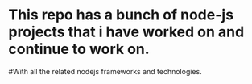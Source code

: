 # This repo has a bunch of node-js projects that i have worked on and continue to work on.
#With all the related nodejs frameworks and technologies.
